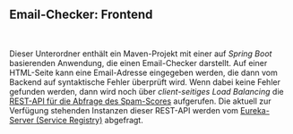 ## Email-Checker: Frontend ##

<br>

Dieser Unterordner enthält ein Maven-Projekt mit einer auf *Spring Boot* basierenden Anwendung,
die einen Email-Checker darstellt. Auf einer HTML-Seite kann eine Email-Adresse eingegeben
werden, die dann vom Backend auf syntaktische Fehler überprüft wird. Wenn dabei keine Fehler
gefunden werden, dann wird noch über *client-seitiges Load Balancing* die 
[REST-API für die Abfrage des Spam-Scores](../2_spamscore/) aufgerufen.
Die aktuell zur Verfügung stehenden Instanzen dieser REST-API werden vom
[Eureka-Server (Service Registry)](../1_registry/) abgefragt.

<br>